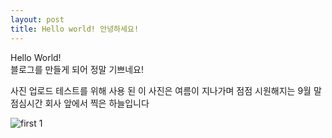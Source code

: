 ```yaml
---
layout: post
title: Hello world! 안녕하세요!
---
```


Hello World!  
블로그를 만들게 되어 정말 기쁘네요!

사진 업로드 테스트를 위해 사용 된 이 사진은 여름이 지나가며 점점 시원해지는 9월 말 점심시간 회사 앞에서 찍은 하늘입니다

![first 1]({{site.baseurl}}/assets/images/blog/11.jpg)
